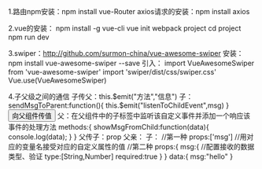 1.路由npm安装：npm  install vue-Router
axios请求的安装：npm install axios

2.vue的安装：
npm install -g vue-cli
vue init webpack project
cd project
npm run dev

3.swiper：http://github.com/surmon-china/vue-awesome-swiper
安装：npm install vue-awesome-swiper --save
引入：
import VueAwesomeSwiper from 'vue-awesome-swiper'
import 'swiper/dist/css/swiper.css'
Vue.use(VueAwesomeSwiper)

4.子父级之间的通信
子传父：this.$emit("方法","信息")
   子： sendMsgToParent:function(){
       this.$emit("listenToChildEvent",msg)
    }
    <button v-on:click="sendMsgToParent">向父组件传值</button>
    父：在父组件中的子标签中监听该自定义事件并添加一个响应该事件的处理方法
       <child  v-on:listenToChildEvent="showMsgFronChild"/>
       methods:{
          showMsgFromChild:function(data){
             console.log(data);
          }
       }
 父传子：prop
    父亲：<child :message="msg"></child>
    子：
         //第一种
          props:['msg']   //用对应的变量名接受对应的自定义属性的值
          //第二种
           props:{
                 msg:{
                     //配置接收的数据类型、验证
                     type:[String,Number]
                     required:true
                  }
             }
             data:{
                    msg:"hello"
                }
    
    

